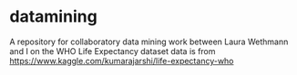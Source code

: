 # datamining
A repository for collaboratory data mining work between Laura Wethmann and I on the WHO Life Expectancy dataset
data is from https://www.kaggle.com/kumarajarshi/life-expectancy-who
